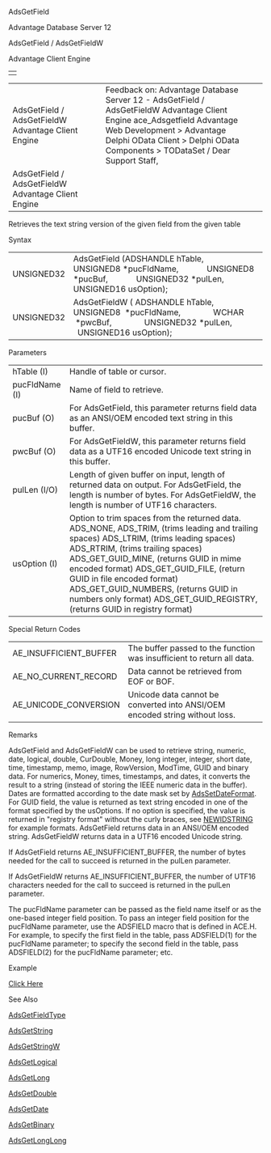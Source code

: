 AdsGetField




Advantage Database Server 12  

AdsGetField / AdsGetFieldW

Advantage Client Engine

|  |
| --- |
|  |

|  |  |  |  |  |
| --- | --- | --- | --- | --- |
| AdsGetField / AdsGetFieldW  Advantage Client Engine |  |  | Feedback on: Advantage Database Server 12 - AdsGetField / AdsGetFieldW Advantage Client Engine ace\_Adsgetfield Advantage Web Development > Advantage Delphi OData Client > Delphi OData Components > TODataSet / Dear Support Staff, |  |
| AdsGetField / AdsGetFieldW  Advantage Client Engine |  |  |  |  |

Retrieves the text string version of the given field from the given table

Syntax

|  |  |
| --- | --- |
| UNSIGNED32 | AdsGetField (ADSHANDLE hTable,              UNSIGNED8 \*pucFldName,              UNSIGNED8 \*pucBuf,              UNSIGNED32 \*pulLen,              UNSIGNED16 usOption); |
| UNSIGNED32 | AdsGetFieldW ( ADSHANDLE hTable,                UNSIGNED8  \*pucFldName,                WCHAR      \*pwcBuf,                UNSIGNED32 \*pulLen,                UNSIGNED16 usOption); |

Parameters

|  |  |
| --- | --- |
| hTable (I) | Handle of table or cursor. |
| pucFldName (I) | Name of field to retrieve. |
| pucBuf (O) | For AdsGetField, this parameter returns field data as an ANSI/OEM encoded text string in this buffer. |
| pwcBuf (O) | For AdsGetFieldW, this parameter returns field data as a UTF16 encoded Unicode text string in this buffer. |
| pulLen (I/O) | Length of given buffer on input, length of returned data on output. For AdsGetField, the length is number of bytes. For AdsGetFieldW, the length is number of UTF16 characters. |
| usOption (I) | Option to trim spaces from the returned data.  ADS\_NONE,  ADS\_TRIM, (trims leading and trailing spaces)  ADS\_LTRIM, (trims leading spaces)  ADS\_RTRIM, (trims trailing spaces)  ADS\_GET\_GUID\_MINE, (returns GUID in mime encoded format)  ADS\_GET\_GUID\_FILE, (return GUID in file encoded format)  ADS\_GET\_GUID\_NUMBERS, (returns GUID in numbers only format)  ADS\_GET\_GUID\_REGISTRY, (returns GUID in registry format) |

Special Return Codes

|  |  |
| --- | --- |
| AE\_INSUFFICIENT\_BUFFER | The buffer passed to the function was insufficient to return all data. |
| AE\_NO\_CURRENT\_RECORD | Data cannot be retrieved from EOF or BOF. |
| AE\_UNICODE\_CONVERSION | Unicode data cannot be converted into ANSI/OEM encoded string without loss. |

Remarks

AdsGetField and AdsGetFieldW can be used to retrieve string, numeric, date, logical, double, CurDouble, Money, long integer, integer, short date, time, timestamp, memo, image, RowVersion, ModTime, GUID and binary data. For numerics, Money, times, timestamps, and dates, it converts the result to a string (instead of storing the IEEE numeric data in the buffer). Dates are formatted according to the date mask set by [AdsSetDateFormat](ace_adssetdateformat.htm). For GUID field, the value is returned as text string encoded in one of the format specified by the usOptions. If no option is specified, the value is returned in "registry format" without the curly braces, see [NEWIDSTRING](master_newidstring_.htm) for example formats. AdsGetField returns data in an ANSI/OEM encoded string. AdsGetFieldW returns data in a UTF16 encoded Unicode string.

If AdsGetField returns AE\_INSUFFICIENT\_BUFFER, the number of bytes needed for the call to succeed is returned in the pulLen parameter.

If AdsGetFieldW returns AE\_INSUFFICIENT\_BUFFER, the number of UTF16 characters needed for the call to succeed is returned in the pulLen parameter.

The pucFldName parameter can be passed as the field name itself or as the one-based integer field position. To pass an integer field position for the pucFldName parameter, use the ADSFIELD macro that is defined in ACE.H. For example, to specify the first field in the table, pass ADSFIELD(1) for the pucFldName parameter; to specify the second field in the table, pass ADSFIELD(2) for the pucFldName parameter; etc.

Example

[Click Here](ace_examples.htm#adsgetfieldexample)

See Also

[AdsGetFieldType](ace_adsgetfieldtype.htm)

[AdsGetString](ace_adsgetstring.htm)

[AdsGetStringW](ace_adsgetstring.htm)

[AdsGetLogical](ace_adsgetlogical.htm)

[AdsGetLong](ace_adsgetlong.htm)

[AdsGetDouble](ace_adsgetdouble.htm)

[AdsGetDate](ace_adsgetdate.htm)

[AdsGetBinary](ace_adsgetbinary.htm)

[AdsGetLongLong](ace_adsgetlonglong.htm)